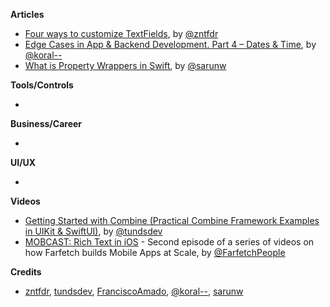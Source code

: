
**Articles**

* [Four ways to customize TextFields](https://www.fivestars.blog/articles/how-to-customize-textfields/), by [@zntfdr](https://twitter.com/zntfdr)
* [Edge Cases in App & Backend Development. Part 4 – Dates & Time](https://www.thedroidsonroids.com/blog/edge-cases-in-app-and-backend-development-dates-and-time), by [@koral--](https://twitter.com/droidsonroids)
* [What is Property Wrappers in Swift](https://sarunw.com/posts/what-is-property-wrappers-in-swift/), by [@sarunw](https://twitter.com/sarunw)

**Tools/Controls**

*

**Business/Career**

*

**UI/UX**

*

**Videos**

* [Getting Started with Combine (Practical Combine Framework Examples in UIKit & SwiftUI)](https://youtu.be/X2m0f2NoB10), by [@tundsdev](https://twitter.com/tundsdev)
* [MOBCAST: Rich Text in iOS](https://youtu.be/vUKcPphwJRE) - Second episode of a series of videos on how Farfetch builds Mobile Apps at Scale, by [@FarfetchPeople](https://twitter.com/farfetchpeople)

**Credits**

* [zntfdr](https://github.com/zntfdr), [tundsdev](https://github.com/tunds), [FranciscoAmado](https://github.com/FranciscoAmado), [@koral--](https://github.com/koral--), [sarunw](https://github.com/sarunw)
